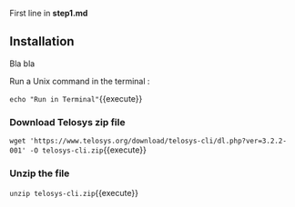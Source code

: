 First line in **step1.md**

## Installation

Bla bla

Run a Unix command in the terminal :

`echo "Run in Terminal"`{{execute}}

### Download Telosys zip file

`wget 'https://www.telosys.org/download/telosys-cli/dl.php?ver=3.2.2-001' -O telosys-cli.zip`{{execute}}

### Unzip the file

`unzip telosys-cli.zip`{{execute}}


